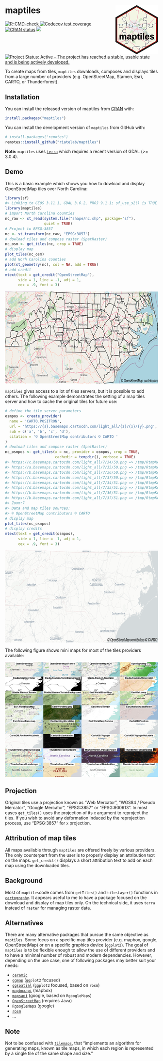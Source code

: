 
<!-- README.md is generated from README.Rmd. Please edit that file -->

# maptiles <img src="man/figures/logo.png" align="right" width="140"/>

<!-- badges: start -->

[![R-CMD-check](https://github.com/riatelab/maptiles/actions/workflows/check-standard.yaml/badge.svg)](https://github.com/riatelab/maptiles/actions/workflows/check-standard.yaml)
[![Codecov test
coverage](https://codecov.io/gh/riatelab/maptiles/branch/main/graph/badge.svg)](https://app.codecov.io/gh/riatelab/maptiles?branch=main)
[![CRAN
status](https://www.r-pkg.org/badges/version/maptiles)](https://CRAN.R-project.org/package=maptiles)
![](https://cranlogs.r-pkg.org/badges/grand-total/maptiles) [![Project
Status: Active – The project has reached a stable, usable state and is
being actively
developed.](https://www.repostatus.org/badges/latest/active.svg)](https://www.repostatus.org/#active)
<!-- badges: end -->

To create maps from tiles, `maptiles` downloads, composes and displays
tiles from a large number of providers (e.g. OpenStreetMap, Stamen,
Esri, CARTO, or Thunderforest).

## Installation

You can install the released version of maptiles from
[CRAN](https://CRAN.R-project.org/package=maptiles) with:

``` r
install.packages("maptiles")
```

You can install the development version of `maptiles` from GitHub with:

``` r
# install.packages("remotes")
remotes::install_github("riatelab/maptiles")
```

**Note:** `maptiles` uses [`terra`](https://github.com/rspatial/terra)
which requires a recent version of GDAL (\>= 3.0.4).

## Demo

This is a basic example which shows you how to dowload and display
OpenStreetMap tiles over North Carolina:

``` r
library(sf)
#> Linking to GEOS 3.11.1, GDAL 3.6.2, PROJ 9.1.1; sf_use_s2() is TRUE
library(maptiles)
# import North Carolina counties
nc_raw <- st_read(system.file("shape/nc.shp", package="sf"), 
                  quiet = TRUE)
# Project to EPSG:3857
nc <- st_transform(nc_raw, "EPSG:3857")
# dowload tiles and compose raster (SpatRaster)
nc_osm <- get_tiles(nc, crop = TRUE)
# display map
plot_tiles(nc_osm)
# add Norh Carolina counties
plot(st_geometry(nc), col = NA, add = TRUE)
# add credit
mtext(text = get_credit("OpenStreetMap"), 
      side = 1, line = -1, adj = 1, 
      cex = .9, font = 3)
```

<!-- ![](man/figures/README-example-1.png){width=852px} -->

<img src="man/figures/README-example-1.png" width="808" height="303"/>

`maptiles` gives access to a lot of tiles servers, but it is possible to
add others. The following example demonstrates the setting of a map
tiles server and how to cache the original tiles for future use:

``` r
# define the tile server parameters
osmpos <- create_provider(
  name = 'CARTO.POSITRON',
  url = 'https://{s}.basemaps.cartocdn.com/light_all/{z}/{x}/{y}.png',
  sub = c('a', 'b', 'c', 'd'), 
  citation = '© OpenStreetMap contributors © CARTO '
)
# dowload tiles and compose raster (SpatRaster)
nc_osmpos <- get_tiles(x = nc, provider = osmpos, crop = TRUE, 
                       cachedir = tempdir(), verbose = TRUE)
#> https://c.basemaps.cartocdn.com/light_all/7/34/50.png => /tmp/RtmpKcM8Te/CARTO.POSITRON/CARTO.POSITRON_7_34_50.png
#> https://a.basemaps.cartocdn.com/light_all/7/35/50.png => /tmp/RtmpKcM8Te/CARTO.POSITRON/CARTO.POSITRON_7_35_50.png
#> https://b.basemaps.cartocdn.com/light_all/7/36/50.png => /tmp/RtmpKcM8Te/CARTO.POSITRON/CARTO.POSITRON_7_36_50.png
#> https://c.basemaps.cartocdn.com/light_all/7/37/50.png => /tmp/RtmpKcM8Te/CARTO.POSITRON/CARTO.POSITRON_7_37_50.png
#> https://c.basemaps.cartocdn.com/light_all/7/34/51.png => /tmp/RtmpKcM8Te/CARTO.POSITRON/CARTO.POSITRON_7_34_51.png
#> https://d.basemaps.cartocdn.com/light_all/7/35/51.png => /tmp/RtmpKcM8Te/CARTO.POSITRON/CARTO.POSITRON_7_35_51.png
#> https://b.basemaps.cartocdn.com/light_all/7/36/51.png => /tmp/RtmpKcM8Te/CARTO.POSITRON/CARTO.POSITRON_7_36_51.png
#> https://b.basemaps.cartocdn.com/light_all/7/37/51.png => /tmp/RtmpKcM8Te/CARTO.POSITRON/CARTO.POSITRON_7_37_51.png
#> Zoom:7
#> Data and map tiles sources:
#> © OpenStreetMap contributors © CARTO
# display map
plot_tiles(nc_osmpos)
# display credits
mtext(text = get_credit(osmpos), 
      side = 1, line = -1, adj = 1, 
      cex = .9, font = 3)
```

<!-- ![](man/figures/README-example2-1.png){width=852px}    -->

<img src="man/figures/README-example2-1.png" width="808" height="303"/>

The following figure shows mini maps for most of the tiles providers
available:

<!-- ![](man/figures/README-front.png){width=840px} -->

<img src="man/figures/README-front.png" width="808"/>

## Projection

Original tiles use a projection known as “Web Mercator”, “WGS84 / Pseudo
Mercator”, “Google Mercator”, “EPSG:3857” or “EPSG:900913”. In most
cases `get_tiles()` uses the projection of its `x` argument to reproject
the tiles. If you wish to avoid any deformation induced by the
reprojection process, use “EPSG:3857” for `x` projection.

## Attribution of map tiles

All maps available through `maptiles` are offered freely by various
providers. The only counterpart from the user is to properly display an
attribution text on the maps. `get_credit()` displays a short
attribution text to add on each map using the downloaded tiles.

## Background

Most of `maptiles`code comes from `getTiles()` and `tilesLayer()`
functions in [`cartography`](https://github.com/riatelab/cartography).
It appears useful to me to have a package focused on the download and
display of map tiles only. On the technical side, it uses `terra`
instead of `raster` for managing raster data.

## Alternatives

There are many alternative packages that pursue the same objective as
`maptiles`. Some focus on a specific map tiles provider (e.g. mapbox,
google, OpenStreetMap) or on a specific graphics device (`ggplot2`). The
goal of `maptiles` is to be flexible enough to allow the use of
different providers and to have a minimal number of robust and modern
dependencies. However, depending on the use case, one of following
packages may better suit your needs:

- [`ceramic`](https://github.com/hypertidy/ceramic)  
- [`ggmap`](https://github.com/dkahle/ggmap) (`ggplot2` focused)
- [`ggspatial`](https://github.com/paleolimbot/ggspatial) (`ggplot2`
  focused, based on `rosm`)
- [`mapboxapi`](https://github.com/walkerke/mapboxapi) (mapbox)
- [`mapsapi`](https://github.com/michaeldorman/mapsapi/) (google, based
  on `RgoogleMaps`)
- [`OpenStreetMap`](https://github.com/ifellows/ROSM) (requires Java)
- [`RgoogleMaps`](https://github.com/markusloecher/rgooglemaps) (google)
- [`rosm`](https://github.com/paleolimbot/rosm)
- …

## Note

Not to be confused with
[`tilemaps`](https://github.com/kaerosen/tilemaps), that “implements an
algorithm for generating maps, known as tile maps, in which each region
is represented by a single tile of the same shape and size.”
